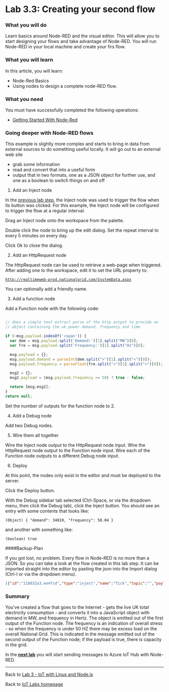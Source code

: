 # Lab 3.3: Creating your second flow

### What you will do
Learn basics around Node-RED and the visual editor. This will allow you to start designing your flows and take advantage of Node-RED. You will run Node-RED in your local machine and create your firs flow. 

### What you will learn
In this article, you will learn:
* Node-Red Basics
* Using nodes to design a complete node-RED flow.

### What you need
You must have successfully completed the following operations:

* [Getting Started With Node-Red](/content/lab-3-1-getting-started-with-node-red)

### Going deeper with Node-RED flows

This example is slightly more complex and starts to bring in data from external sources to do something useful locally.
It will go out to an external web site
* grab some information
* read and convert that into a useful form
* output that in two formats, one as a JSON object for further use, and one as a boolean to switch things on and off

1. Add an Inject node
 
 In the [previous lab step](/content/lab-3-2-creating-your-first-flow.md), the Inject node was used to trigger the flow when its button was clicked. For this example, the Inject node will be configured to trigger the flow at a regular interval.
 
 Drag an Inject node onto the workspace from the palette.
 
 Double click the node to bring up the edit dialog. Set the repeat interval to every 5 minutes on every day.
 
 Click Ok to close the dialog.

2. Add an HttpRequest node
 
 The HttpRequest node can be used to retrieve a web-page when triggered.
 After adding one to the workspace, edit it to set the URL property to:

 <code>http://realtimeweb-prod.nationalgrid.com/SystemData.aspx</code>

 You can optionally add a friendly name.

3. Add a function node

 Add a Function node with the following code:

  ```javascript
  
  // does a simple text extract parse of the http output to provide an
  // object containing the uk power demand, frequency and time
  
  if (~msg.payload.indexOf('<span')) {
    var dem = msg.payload.split('Demand:')[1].split("MW")[0];
    var fre = msg.payload.split('Frequency:')[1].split("Hz")[0];

    msg.payload = {};
    msg.payload.demand = parseInt(dem.split(">")[1].split("<")[0]);
    msg.payload.frequency = parseFloat(fre.split(">")[1].split("<")[0]);

    msg2 = {};
    msg2.payload = (msg.payload.frequency >= 50) ? true : false;

    return [msg,msg2];
  }
  return null;
  ```

  Set the number of outputs for the function node to 2.

4. Add a Debug node

  Add two Debug nodes.

5. Wire them all together

  Wire the Inject node output to the HttpRequest node input.
  Wire the HttpRequest node output to the Function node input.
  Wire each of the Function node outputs to a different Debug node input.

6. Deploy
  
  At this point, the nodes only exist in the editor and must be deployed to the server.

  Click the Deploy button.

  With the Debug sidebar tab selected (Ctrl-Space, or via the dropdown menu, then click the Debug tab), click the Inject button. You should see an entry with some contents that looks like:

  <code>(Object) { "demand": 34819, "frequency": 50.04 }</code>

  and another with something like:

  <code>(boolean) true</code>


####Backup-Plan

If you got lost, no problem. Every flow in Node-RED is no more than a JSON. So you can take a look at the flow created in this lab step. It can be imported straight into the editor by pasting the json into the Import dialog (Ctrl-I or via the dropdown menu).

 ```json
[{"id":"11b032a3.ee4fcd","type":"inject","name":"Tick","topic":"","payload":"","repeat":"","crontab":"*/5 * * * *","once":false,"x":161,"y":828,"z":"6480e14.f9b7f2","wires":[["a2b3542e.5d4ca8"]]},{"id":"a2b3542e.5d4ca8","type":"http request","name":"UK Power","method":"GET","url":"http://realtimeweb-prod.nationalgrid.com/SystemData.aspx","x":301,"y":828,"z":"6480e14.f9b7f2","wires":[["2631e2da.d9ce1e"]]},{"id":"2631e2da.d9ce1e","type":"function","name":"UK Power Demand","func":"// does a simple text extract parse of the http output to provide an\n// object containing the uk power demand, frequency and time\n\nif (~msg.payload.indexOf('<span')) {\n    var dem = msg.payload.split('Demand:')[1].split(\"MW\")[0];\n    var fre = msg.payload.split('Frequency:')[1].split(\"Hz\")[0];\n\n    msg.payload = {};\n    msg.payload.demand = parseInt(dem.split(\">\")[1].split(\"<\")[0]);\n    msg.payload.frequency = parseFloat(fre.split(\">\")[1].split(\"<\")[0]);\n    \n    msg2 = {};\n    msg2.payload = (msg.payload.frequency >= 50) ? true : false;\n\n    return [msg,msg2];\n}\n\nreturn null;","outputs":"2","valid":true,"x":478,"y":828,"z":"6480e14.f9b7f2","wires":[["8e56f4d3.71a908"],["cd84371b.327bc8"]]},{"id":"8e56f4d3.71a908","type":"debug","name":"","active":true,"complete":false,"x":678,"y":798,"z":"6480e14.f9b7f2","wires":[]},{"id":"cd84371b.327bc8","type":"debug","name":"","active":true,"complete":false,"x":679,"y":869,"z":"6480e14.f9b7f2","wires":[]}]
  ```

### Summary
You've created a flow that goes to the Internet - gets the live UK total electricity consumption - and converts it into a JavaScript object with demand in MW, and frequency in Hertz.
The object is emitted out of the first output of the Function node.
The frequency is an indication of overall stress - so when the frequency is under 50 HZ there may be excess load on the overall National Grid. This is indicated in the message emitted out of the second output of the Function node; if the payload is true, there is capacity in the grid.

In the **[next lab][nextlab]** you will start sending messages to Azure IoT Hub with Node-RED.

---

Back to [Lab 3 - IoT with Linux and Node.js](/content/lab-3-linux-iot-node-red.md)

Back to [IoT Labs homepage](/readme.md)

[nextlab]: /content/lab-3-4-azure-iot-hub-examples.md
